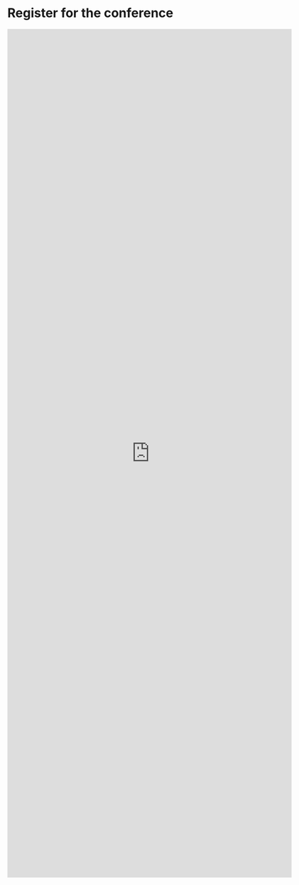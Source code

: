 # Register for the conference

<iframe src="https://docs.google.com/forms/d/e/1FAIpQLSfGWHzqdFzOhgrEAYL31WXUnXYRsvrNgfnT02xLEyVsW5RlZA/viewform?embedded=true" width="640" height="1910" frameborder="0" marginheight="0" marginwidth="0">Loading…</iframe>